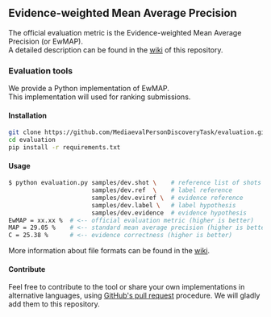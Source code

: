 ## Evidence-weighted Mean Average Precision

The official evaluation metric is the Evidence-weighted Mean Average Precision (or EwMAP).  
A detailed description can be found in the [wiki](https://github.com/MediaevalPersonDiscoveryTask/evaluation/wiki/Evaluation-metric) of this repository.

### Evaluation tools

We provide a Python implementation of EwMAP.  
This implementation will used for ranking submissions.


#### Installation

```bash
git clone https://github.com/MediaevalPersonDiscoveryTask/evaluation.git
cd evaluation
pip install -r requirements.txt
```

#### Usage

```bash
$ python evaluation.py samples/dev.shot \    # reference list of shots
                       samples/dev.ref  \    # label reference
                       samples/dev.eviref \  # evidence reference
                       samples/dev.label \   # label hypothesis
                       samples/dev.evidence  # evidence hypothesis
EwMAP = xx.xx %  # <-- official evaluation metric (higher is better)
MAP = 29.05 %    # <-- standard mean average precision (higher is better)
C = 25.38 %      # <-- evidence correctness (higher is better)
```

More information about file formats can be found in the [wiki](https://github.com/MediaevalPersonDiscoveryTask/evaluation/wiki/File-format).

#### Contribute

Feel free to contribute to the tool or share your own implementations in alternative languages, using [GitHub's pull request](https://help.github.com/articles/using-pull-requests/) procedure. We will gladly add them to this repository.
